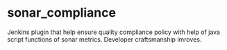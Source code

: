 # sonar_compliance
Jenkins plugin that help ensure quality compliance policy with help of java script functions of sonar metrics.
Developer craftsmanship imroves.
